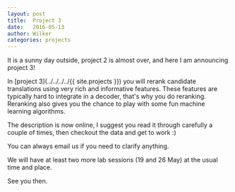 ```yaml
---
layout: post
title:  Project 3
date:   2016-05-13
author: Wilker
categories: projects
---
```


It is a sunny day outside, project 2 is almost over, and here I am announcing project 3!

In [project 3](../../../../{{ site.projects }}) you will rerank candidate translations using very rich and informative features.
These features are typically hard to integrate in a decoder, that's why you do reranking.
Reranking also gives you the chance to play with some fun machine learning algorithms.

The description is now online, I suggest you read it through carefully a couple of times, then checkout the data and get to work :)

You can always email us if you need to clarify anything.

We will have at least two more lab sessions (19 and 26 May) at the usual time and place.

See you then.
 

